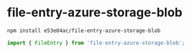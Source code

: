 # file-entry-azure-storage-blob

~~~~~ sh
npm install e53e04ac/file-entry-azure-storage-blob
~~~~~

~~~~~ mjs
import { FileEntry } from 'file-entry-azure-storage-blob';
~~~~~

